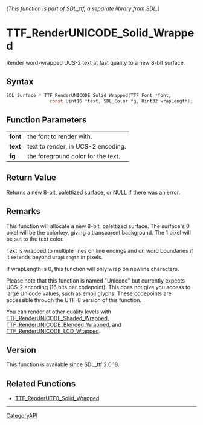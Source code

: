 ###### (This function is part of SDL_ttf, a separate library from SDL.)
# TTF_RenderUNICODE_Solid_Wrapped

Render word-wrapped UCS-2 text at fast quality to a new 8-bit surface.

## Syntax

```c
SDL_Surface * TTF_RenderUNICODE_Solid_Wrapped(TTF_Font *font,
                const Uint16 *text, SDL_Color fg, Uint32 wrapLength);

```

## Function Parameters

|              |                                    |
| ------------ | ---------------------------------- |
| **font**     | the font to render with.           |
| **text**     | text to render, in UCS-2 encoding. |
| **fg**       | the foreground color for the text. |

## Return Value

Returns a new 8-bit, palettized surface, or NULL if there was an error.

## Remarks

This function will allocate a new 8-bit, palettized surface. The surface's
0 pixel will be the colorkey, giving a transparent background. The 1 pixel
will be set to the text color.

Text is wrapped to multiple lines on line endings and on word boundaries if
it extends beyond `wrapLength` in pixels.

If wrapLength is 0, this function will only wrap on newline characters.

Please note that this function is named "Unicode" but currently expects
UCS-2 encoding (16 bits per codepoint). This does not give you access to
large Unicode values, such as emoji glyphs. These codepoints are accessible
through the UTF-8 version of this function.

You can render at other quality levels with
[TTF_RenderUNICODE_Shaded_Wrapped](TTF_RenderUNICODE_Shaded_Wrapped.md),
[TTF_RenderUNICODE_Blended_Wrapped](TTF_RenderUNICODE_Blended_Wrapped.md), and
[TTF_RenderUNICODE_LCD_Wrapped](TTF_RenderUNICODE_LCD_Wrapped.md).

## Version

This function is available since SDL_ttf 2.0.18.

## Related Functions

* [TTF_RenderUTF8_Solid_Wrapped](TTF_RenderUTF8_Solid_Wrapped.md)

----
[CategoryAPI](CategoryAPI.md)
